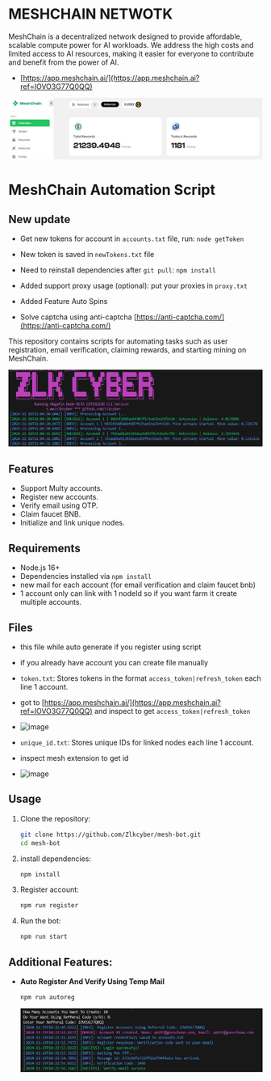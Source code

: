 # MESHCHAIN NETWOTK

MeshChain is a decentralized network designed to provide affordable, scalable compute power for AI workloads. We address the high costs and limited access to AI resources, making it easier for everyone to contribute and benefit from the power of AI.

- [https://app.meshchain.ai/](https://app.meshchain.ai?ref=IOVO3G77Q0QQ)

![mesh](image.png)

# MeshChain Automation Script

## New update
- Get new tokens for account in `accounts.txt` file, run: `node getToken`
- New token is saved in `newTokens.txt` file

- Need to reinstall dependencies after `git pull`: `npm install`
- Added support proxy usage (optional): put your proxies in `proxy.txt`
- Added Feature Auto Spins
- Solve captcha using anti-captcha [https://anti-captcha.com/](https://anti-captcha.com/)

This repository contains scripts for automating tasks such as user registration, email verification, claiming rewards, and starting mining on MeshChain.

![banner](image-1.png)

## Features

- Support Multy accounts.
- Register new accounts.
- Verify email using OTP.
- Claim faucet BNB.
- Initialize and link unique nodes.

## Requirements

- Node.js 16+
- Dependencies installed via `npm install`
- new mail for each account (for email verification and claim faucet bnb)
- 1 account only can link with 1 nodeId so if you want farm it create multiple accounts.

## Files

- this file while auto generate if you register using script
- if you already have account you can create file manually
- `token.txt`: Stores tokens in the format `access_token|refresh_token` each line 1 account.
- got to [https://app.meshchain.ai/](https://app.meshchain.ai?ref=IOVO3G77Q0QQ) and inspect to get  `access_token|refresh_token`
- ![image](https://github.com/user-attachments/assets/9c1571ef-f80e-4b62-9b59-a21c793bf69d)

- `unique_id.txt`: Stores unique IDs for linked nodes each line 1 account.
- inspect mesh extension to get id
- ![image](https://github.com/user-attachments/assets/f715a727-8a1b-430c-b976-2b4f2d2c2bbd)


## Usage

1. Clone the repository:
   ```bash
   git clone https://github.com/Zlkcyber/mesh-bot.git
   cd mesh-bot
   ```
2. install dependencies:
   ```bash
   npm install
   ```
3. Register account:
   ```bash
   npm run register
   ```
4. Run the bot:
   ```bash
   npm run start
   ```

## Additional Features:

- **Auto Register And Verify Using Temp Mail**

  ```bash
  npm run autoreg
  ```

  ![auto register](image-2.png)
